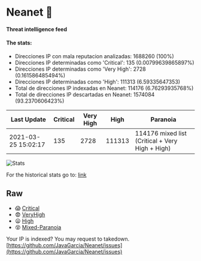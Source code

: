 # Neanet :hocho:
#### Threat intelligence feed
#### The stats:

- Direcciones IP con mala reputacion analizadas: 1688260 (100%)
- Direcciones IP determinadas como 'Critical':  135 (0.00799639865897%)
- Direcciones IP determinadas como 'Very High':  2728 (0.161586485494%)
- Direcciones IP determinadas como 'High':  111313 (6.59335647353)
- Total de direcciones IP indexadas en Neanet:  114176 (6.76293935768%)
- Total de direcciones IP descartadas en Neanet:  1574084 (93.2370606423%)

| Last Update | Critical | Very High | High | Paranoia |
| --- | --- | --- | --- | --- |
| 2021-03-25 15:02:17 | 135 | 2728 | 111313 | 114176 mixed list (Critical + Very High + High)|

![Stats](https://docs.google.com/spreadsheets/d/e/2PACX-1vSnaNMIXVabIpDJjufMlzH7poXnshF3mgd8Is1g9ytUEzVsP5my4Trn8f-xkoLLQ38xpL3HtmUexLo6/pubchart?oid=501124687&format=image)

For the historical stats go to: [link](/stats.csv)
## Raw
- :scream: [Critical](https://raw.githubusercontent.com/JavaGarcia/Neanet/master/blacklists/neanet_critical.txt)
- :fearful: [VeryHigh](https://raw.githubusercontent.com/JavaGarcia/Neanet/master/blacklists/neanet_veryHigh.txtt)
- :frowning: [High](https://raw.githubusercontent.com/JavaGarcia/Neanet/master/blacklists/neanet_high.txt)
- :dizzy_face: [Mixed-Paranoia](https://raw.githubusercontent.com/JavaGarcia/Neanet/master/blacklists/neanet_all.txt)


Your IP is indexed? You may request to takedown. [https://github.com/JavaGarcia/Neanet/issues](https://github.com/JavaGarcia/Neanet/issues)



























































































































































































































































































































































































































































































































































































































































































































































































































































































































































































































































































































































































































































































































































































































































































































































































































































































































































































































































































































































































































































































































































































































































































































































































































































































































































































































































































































































































































































































































































































































































































































































































































































































































































































































































































































































































































































































































































































































































































































































































































































































































































































































































































































































































































































































































































































































































































































































































































































































































































































































































































































































































































































































































